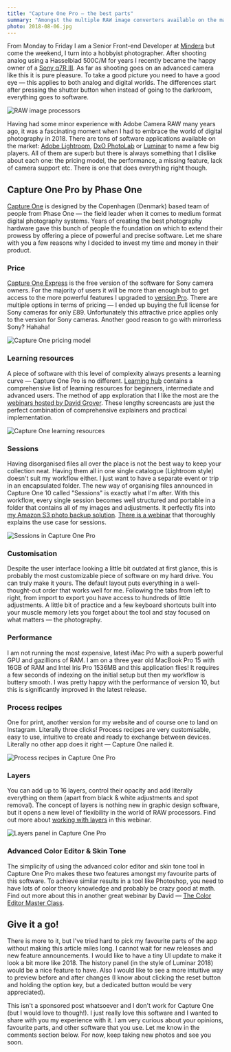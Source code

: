 ```yaml
---
title: "Capture One Pro — the best parts"
summary: "Amongst the multiple RAW image converters available on the market, I settled with the one by Phase One. Let me share with you a few reasons why I made this choice."
photo: 2018-08-06.jpg
---
```


From Monday to Friday I am a Senior Front-end Developer at [Mindera](https://mindera.com/) but come the weekend, I turn into a hobbyist photographer. After shooting analog using a Hasselblad 500C/M for years I recently became the happy owner of a [Sony α7R III](https://www.sony.co.uk/electronics/interchangeable-lens-cameras/ilce-7rm3). As far as shooting goes on an advanced camera like this it is pure pleasure. To take a good picture you need to have a good eye — this applies to both analog and digital worlds. The differences start after pressing the shutter button when instead of going to the darkroom, everything goes to software.

![RAW image processors](2018-08-06-1.jpg)

Having had some minor experience with Adobe Camera RAW many years ago, it was a fascinating moment when I had to embrace the world of digital photography in 2018. There are tons of software applications available on the market: [Adobe Lightroom](https://www.adobe.com/uk/products/photoshop-lightroom.html), [DxO PhotoLab](https://www.dxo.com/us/photography/photo-software/dxo-photolab) or [Luminar](https://skylum.com/luminar) to name a few big players. All of them are superb but there is always something that I dislike about each one: the pricing model, the performance, a missing feature, lack of camera support etc. There is one that does everything right though.

## Capture One Pro by Phase One

[Capture One](https://www.phaseone.com/en/Products/Software/Capture-One-Pro/Highlights.aspx) is designed by the Copenhagen (Denmark) based team of people from Phase One — the field leader when it comes to medium format digital photography systems. Years of creating the best photography hardware gave this bunch of people the foundation on which to extend their prowess by offering a piece of powerful and precise software. Let me share with you a few reasons why I decided to invest my time and money in their product.

### Price

[Capture One Express](https://www.phaseone.com/en/Products/Software/Capture-One-Pro/Sony-Pro.aspx) is the free version of the software for Sony camera owners. For the majority of users it will be more than enough but to get access to the more powerful features I upgraded to [version Pro](https://www.phaseone.com/en/Products/Software/Capture-One-Pro/Features.aspx). There are multiple options in terms of pricing — I ended up buying the full license for Sony cameras for only £89. Unfortunately this attractive price applies only to the version for Sony cameras. Another good reason to go with mirrorless Sony? Hahaha!

![Capture One pricing model](2018-08-06-2.jpg)

### Learning resources

A piece of software with this level of complexity always presents a learning curve — Capture One Pro is no different. [Learning hub](https://learn.phaseone.com/) contains a comprehensive list of learning resources for beginners, intermediate and advanced users. The method of app exploration that I like the most are the [webinars hosted by David Grover](https://www.youtube.com/playlist?list=PLBZS3EGK3tQ9eNptYkVQlh9hTZ6d-rNOU). These lengthy screencasts are just the perfect combination of comprehensive explainers and practical implementation.

![Capture One learning resources](2018-08-06-3.jpg)

### Sessions

Having disorganised files all over the place is not the best way to keep your collection neat. Having them all in one single catalogue (Lightroom style) doesn't suit my workflow either. I just want to have a separate event or trip in an encapsulated folder. The new way of organising files announced in Capture One 10 called "Sessions" is exactly what I'm after. With this workflow, every single session becomes well structured and portable in a folder that contains all of my images and adjustments. It perfectly fits into [my Amazon S3 photo backup solution](https://pawelgrzybek.com/my-amazon-s3-photo-backup-solution/). [There is a webinar](https://youtu.be/NdsMo0mKgy4) that thoroughly explains the use case for sessions.

![Sessions in Capture One Pro](2018-08-06-4.jpg)

### Customisation

Despite the user interface looking a little bit outdated at first glance, this is probably the most customizable piece of software on my hard drive. You can truly make it yours. The default layout puts everything in a well-thought-out order that works well for me. Following the tabs from left to right, from import to export you have access to hundreds of little adjustments. A little bit of practice and a few keyboard shortcuts built into your muscle memory lets you forget about the tool and stay focused on what matters — the photography.

### Performance

I am not running the most expensive, latest iMac Pro with a superb powerful GPU and gazillions of RAM. I am on a three year old MacBook Pro 15 with 16GB of RAM and Intel Iris Pro 1536MB and this application flies! It requires a few seconds of indexing on the initial setup but then my workflow is buttery smooth. I was pretty happy with the performance of version 10, but this is significantly improved in the latest release.

### Process recipes

One for print, another version for my website and of course one to land on Instagram. Literally three clicks! Process recipes are very customisable, easy to use, intuitive to create and ready to exchange between devices. Literally no other app does it right — Capture One nailed it.

![Process recipes in Capture One Pro](2018-08-06-5.jpg)

### Layers

You can add up to 16 layers, control their opacity and add literally everything on them (apart from black & white adjustments and spot removal). The concept of layers is nothing new in graphic design software, but it opens a new level of flexibility in the world of RAW processors. Find out more about [working with layers](https://youtu.be/2WHpVfgC5Qc) in this webinar.

![Layers panel in Capture One Pro](2018-08-06-6.jpg)

### Advanced Color Editor & Skin Tone 

The simplicity of using the advanced color editor and skin tone tool in Capture One Pro makes these two features amongst my favourite parts of this software. To achieve similar results in a tool like Photoshop, you need to have lots of color theory knowledge and probably be crazy good at math. Find out more about this in another great webinar by David — [The Color Editor Master Class](https://youtu.be/ZlBLEXe4rPA).

## Give it a go!

There is more to it, but I've tried hard to pick my favourite parts of the app without making this article miles long. I cannot wait for new releases and new feature announcements. I would like to have a tiny UI update to make it look a bit more like 2018. The history panel (in the style of Luminar 2018) would be a nice feature to have. Also I would like to see a more intuitive way to preview before and after changes (I know about clicking the reset button and holding the option key, but a dedicated button would be very appreciated).

This isn't a sponsored post whatsoever and I don't work for Capture One (but I would love to though!). I just really love this software and I wanted to share with you my experience with it. I am very curious about your opinions, favourite parts, and other software that you use. Let me know in the comments section below. For now, keep taking new photos and see you soon.
